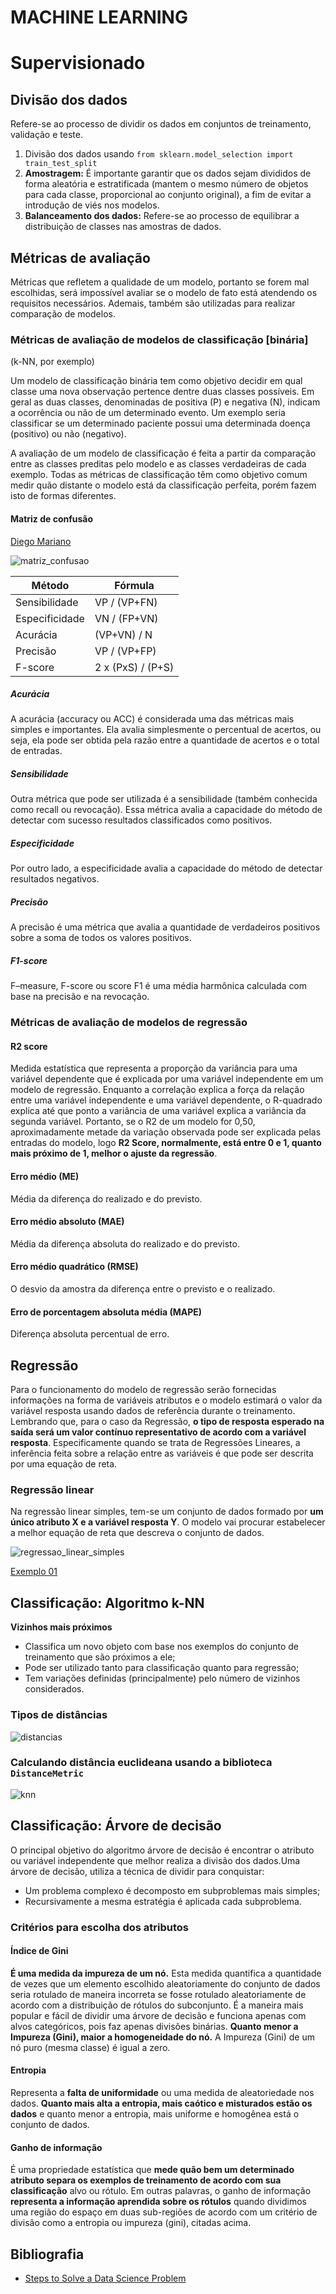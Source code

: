 MACHINE LEARNING
================

# Supervisionado

## Divisão dos dados
Refere-se ao processo de dividir os dados em conjuntos de treinamento, validação e teste.

1. Divisão dos dados usando `from sklearn.model_selection import train_test_split`
2. __Amostragem:__ É importante garantir que os dados sejam divididos de forma aleatória e estratificada (mantem o
mesmo número de objetos para cada classe, proporcional ao conjunto original), a fim de evitar a
introdução de viés nos modelos.
3. __Balanceamento dos dados:__ Refere-se ao processo de equilibrar a distribuição de classes nas amostras de dados.

## Métricas de avaliação
Métricas que refletem a qualidade de um modelo, portanto se forem mal escolhidas, será impossível
avaliar se o modelo de fato está atendendo os requisitos necessários. Ademais, também são utilizadas
para realizar comparação de modelos.

### Métricas de avaliação de modelos de classificação [binária]
(k-NN, por exemplo)

Um modelo de classificação binária tem como objetivo decidir em qual classe uma nova observação pertence dentre duas classes possíveis. Em geral as duas classes, denominadas de positiva (P) e negativa (N), indicam a ocorrência ou não de um determinado evento. Um exemplo seria classificar se um determinado paciente possui uma determinada doença (positivo) ou não (negativo).

A avaliação de um modelo de classificação é feita a partir da comparação entre as classes preditas pelo modelo e as classes verdadeiras de cada exemplo. Todas as métricas de classificação têm como objetivo comum medir quão distante o modelo está da classificação perfeita, porém fazem isto de formas diferentes.

#### Matriz de confusão 
[Diego Mariano](https://diegomariano.com/metricas-de-avaliacao-em-machine-learning/)

![matriz_confusao](./../../docs/imgs/matriz_confusao.png)

Método|Fórmula
------|------
Sensibilidade|VP / (VP+FN)|
Especificidade|VN / (FP+VN)|
Acurácia|(VP+VN) / N|
Precisão|VP / (VP+FP)|
F-score|2 x (PxS) / (P+S)|

##### Acurácia
A acurácia (accuracy ou ACC) é considerada uma das métricas mais simples e importantes. Ela avalia simplesmente o percentual de acertos, ou seja, ela pode ser obtida pela razão entre a quantidade de acertos e o total de entradas.

##### Sensibilidade
Outra métrica que pode ser utilizada é a sensibilidade (também conhecida como recall ou revocação). Essa métrica avalia a capacidade do método de detectar com sucesso resultados classificados como positivos. 

##### Especificidade
Por outro lado, a especificidade avalia a capacidade do método de detectar resultados negativos.

##### Precisão
A precisão é uma métrica que avalia a quantidade de verdadeiros positivos sobre a soma de todos os valores positivos.

##### F1-score
F–measure, F-score ou score F1 é uma média harmônica calculada com base na precisão e na revocação.

### Métricas de avaliação de modelos de regressão

#### R2 score
Medida estatística que representa a proporção da variância para uma variável dependente que é explicada por uma variável independente em um modelo de regressão. Enquanto a correlação explica a força da relação entre uma variável independente e uma variável dependente, o R-quadrado explica até que ponto a variância de uma variável explica a variância da segunda variável. Portanto, se o R2 de um modelo for 0,50, aproximadamente metade da variação observada pode ser explicada pelas entradas do modelo, logo __R2 Score, normalmente, está entre 0 e 1, quanto mais próximo de 1, melhor o ajuste da regressão__.

#### Erro médio (ME)
Média da diferença do realizado e do previsto.

#### Erro médio absoluto (MAE)
Média da diferença absoluta do realizado e do previsto.

#### Erro médio quadrático (RMSE)
O desvio da amostra da diferença entre o previsto e o realizado.

#### Erro de porcentagem absoluta média (MAPE)
Diferença absoluta percentual de erro.

## Regressão
Para o funcionamento do modelo de regressão serão fornecidas informações na forma de variáveis atributos e o modelo estimará o valor da variável resposta usando dados de referência durante o treinamento. Lembrando que, para o caso da Regressão, __o tipo de resposta esperado na saída será um valor contínuo representativo de acordo com a variável resposta__. Especificamente quando se trata de Regressões Lineares, a inferência feita sobre a relação entre as variáveis é que pode ser descrita por uma equação de reta.

### Regressão linear
Na regressão linear simples, tem-se um conjunto de dados formado por **um único atributo X e a variável resposta Y**. O modelo vai procurar estabelecer a melhor equação de reta que descreva o conjunto de dados.

![regressao_linear_simples](./../../docs/imgs/regressao_linear_simples.png)

[Exemplo 01](./exemplo_regressao_linear.ipynb)

## Classificação: Algoritmo k-NN
__Vizinhos mais próximos__

* Classifica um novo objeto com base nos exemplos do conjunto de treinamento que são próximos a ele;
* Pode ser utilizado tanto para classificação quanto para regressão;
* Tem variações definidas (principalmente) pelo número de vizinhos considerados.

### Tipos de distâncias
![distancias](./distancias.jpg)

### Calculando distância euclideana usando a biblioteca `DistanceMetric`
![knn](./../../docs/imgs/knn.png)

## Classificação: Árvore de decisão
O principal objetivo do algoritmo árvore de decisão é encontrar o atributo ou variável independente que melhor realiza a divisão dos dados.Uma árvore de decisão, utiliza a técnica de dividir para conquistar:
* Um problema complexo é decomposto em subproblemas mais simples;
* Recursivamente a mesma estratégia é aplicada cada subproblema.

### Critérios para escolha dos atributos

#### Índice de Gini
**É uma medida da impureza de um nó.** Esta medida quantifica a quantidade de vezes que um elemento escolhido aleatoriamente do conjunto de dados seria rotulado de maneira incorreta se fosse rotulado aleatoriamente de acordo com a distribuição de rótulos do subconjunto. É a maneira mais popular e fácil de dividir uma árvore de decisão e funciona apenas com alvos categóricos, pois faz apenas divisões binárias. **Quanto menor a Impureza (Gini), maior a homogeneidade do nó.** A Impureza (Gini) de um nó puro (mesma classe) é igual a zero.

#### Entropia
Representa a **falta de uniformidade** ou uma medida de aleatoriedade nos dados. **Quanto mais alta a entropia, mais caótico e misturados estão os dados** e quanto menor a entropia, mais uniforme e homogênea está o conjunto de dados.

#### Ganho de informação
É uma propriedade estatística que **mede quão bem um determinado atributo separa os exemplos de treinamento de acordo com sua classificação** alvo ou rótulo. Em outras palavras, o ganho de informação **representa a informação aprendida sobre os rótulos** quando dividimos uma região do espaço em duas sub-regiões de acordo com um critério de divisão como a entropia ou impureza (gini), citadas acima.

## Bibliografia
* [Steps to Solve a Data Science Problem](https://thecleverprogrammer.com/2023/09/05/steps-to-solve-a-data-science-problem/)